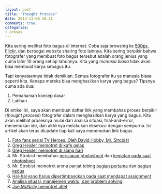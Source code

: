 ```yaml
---
layout: post
title: "Thought Process"
date: 2013-11-08 10:31
comments: true
categories: 
- proses
---
```


Kita sering melihat foto bagus di internet. Coba saja browsing ke [500px](http://www.500px.com), [Flickr](http://www.flickr.com), dan berbagai website sharing foto lainnya. Kita sering berpikir bahwa fotografer yang membuat foto bagus tersebut adalah orang jenius yang cuma lahir 10 orang setiap tahunnya. Kita yang _manusia biasa_ tidak akan bisa membuat karya sebagus itu.

Tapi kenyataannya tidak demikian. Semua fotografer itu ya manusia biasa seperti kita. Kenapa mereka bisa menghasilkan karya yang bagus? Tipsnya cuma ada dua:

1. Pemahaman konsep dasar
2. Latihan

Di artikel ini, saya akan membuat daftar link yang membahas proses berpikir (_thought process_) fotografer dalam menghasilkan karya yang bagus. Kita akan melihat prosesnya mulai dari analisa situasi, trial-and-error, menemukan ide, dan akhirnya melakukan eksekusi dengan sempurna. Isi artikel akan terus diupdate tiap kali saya menemukan link bagus.

<!--more-->

1. [Foto fans serial TV Heroes. Oleh David Hobby, Mr. Strobist](http://strobist.blogspot.com/2007/04/on-assignment-hero-fan.html)
2. [Greg Heisler memotret di kafe gelap](http://strobist.blogspot.com/2013/09/my-week-with-heisler-pt-2.html)
3. [Greg Heisler memotret di siang hari](http://strobist.blogspot.com/2013/10/my-week-with-heisler-pt-3.html)
4. Mr. Strobist membahas [persiapan photoshoot](http://strobist.blogspot.com/2009/12/on-assignment-what-me-worry.html) dan [kegiatan pada saat photoshoot](http://strobist.blogspot.com/2010/02/on-assignment-trip-jennings.html)
5. Mr. Strobist memotret arena panjat tebing [bagian pertama](http://strobist.blogspot.com/2010/04/on-assignment-earth-treks-pt-1.html) dan [bagian kedua](http://strobist.blogspot.com/2010/04/on-assignment-earth-treks-pt-2.html)
6. [Hal-hal yang harus dipertimbangkan pada saat mendapat assignment](http://strobist.blogspot.com/2010/01/twenty-questions.html)
7. [Analisa situasi, manajemen waktu, dan problem solving](http://strobist.blogspot.com/2006/07/on-assignment-pool-portrait.html)
8. [Joe McNally memotret atlet](https://www.youtube.com/watch?v=_NaDkjdF_dU)
